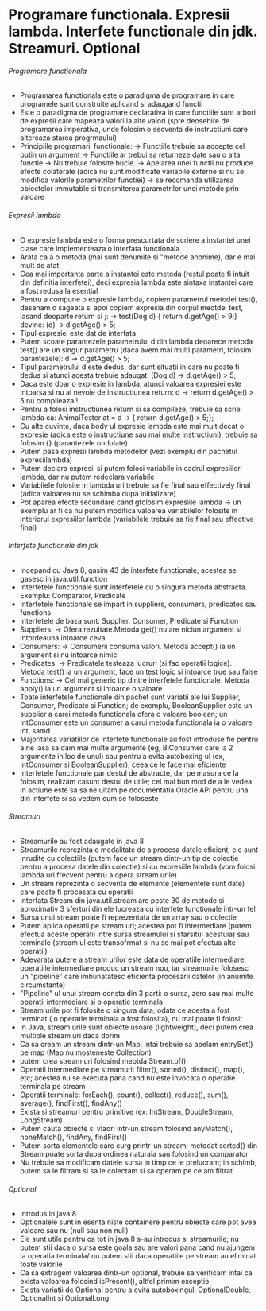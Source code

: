 # Programare functionala. Expresii lambda. Interfete functionale din jdk. Streamuri. Optional

###### Programare functionala
- Programarea functionala este o paradigma de programare in care programele sunt construite aplicand si adaugand functii
- Este o paradigma de programare declarativa in care functiile sunt arbori de expresii care mapeaza valori la alte valori (spre deosebire de programarea 
imperativa, unde folosim o secventa de instructiuni care altereaza starea progrmaului)
- Principiile programarii functionale:
-> Functiile trebuie sa accepte cel putin un argument
-> Functiile ar trebui sa returneze date sau o alta functie
-> Nu trebuie folosite bucle.
-> Apelarea unei functii nu produce efecte colaterale (adica nu sunt modificate variabile externe si nu se modifica valorile parametrilor functiei) -> se recomanda utilizarea
obiectelor immutable si transmiterea parametrilor unei metode prin valoare

###### Expresii lambda
- O expresie lambda este o forma prescurtata de scriere a instantei unei clase care implementeaza o interfata functionala
- Arata ca a o metoda (mai sunt denumite si "metode anonime), dar e mai mult de atat
- Cea mai importanta parte a instantei este metoda (restul poate fi intuit din definitia interfetei), deci expresia lambda este sintaxa instantei care a fost redusa la esential
- Pentru a compune o expresie lambda, copiem parametrul metodei test(), desenam o sageata si apoi copiem expresia din corpul meotdei test, lasand deoparte return si ;:
-> test(Dog d) {
  return d.getAge() > 9;} devine: (d) -> d.getAge() > 5;
- Tipul expresiei este dat de interfata
- Putem scoate parantezele parametrului d din lambda deoarece metoda test() are un singur parametru (daca avem mai multi parametri, folosim parantezele): d -> d.getAge() > 5;
- Tipul parametrului d este dedus, dar sunt situatii in care nu poate fi dedus si atunci acesta trebuie adaugat: (Dog d) -> d.getAge() > 5;
- Daca este doar o expresie in lambda, atunci valoarea expresiei este intoarsa si nu ai nevoie de instructiunea return: d -> return d.getAge() > 5 nu compileaza !
- Pentru a folosi instructiunea return si sa compileze, trebuie sa scrie lambda ca: AnimalTester at = d -> { return d.getAge() > 5;};
- Cu alte cuvinte, daca body ul expresie lambda este mai mult decat o expresie (adica este o instructiune sau mai multe instructiuni), trebuie sa folosim {} (parantezele ondulate)
- Putem pasa expresii lambda metodelor (vezi exemplu din pachetul expresiilambda)
- Putem declara expresii si putem folosi variabile in cadrul expresiilor lambda, dar nu putem redeclara variabile
- Variabilele folosite in lambda uri trebuie sa fie final sau effectively final (adica valoarea nu se schimba dupa initializare)
- Pot aparea efecte secundare cand gfolosim expresiile lambda -> un exemplu ar fi ca nu putem modifica valoarea variabilelor folosite in interiorul expresiilor lambda (variabilele trebuie sa fie final sau effective final)

###### Interfete functionale din jdk
- Incepand cu Java 8, gasim 43 de interfete functionale; acestea se gasesc in java.util.function
- Interfetele functionale sunt interfetele cu o singura metoda abstracta. Exemplu: Comparator, Predicate
- Interfetele functionale se impart in suppliers, consumers, predicates sau functions
- Interfetele de baza sunt: Supplier, Consumer, Predicate si Function
- Suppliers:
-> Ofera rezultate.Metoda get() nu are niciun argument si intotdeauna intoarce ceva
- Consumers:
-> Consumerii consuma valori. Metoda accept() ia un argument si nu intoarce nimic
- Predicates:
-> Predicatele testeaza lucruri (si fac operatii logice). Metoda test() ia un argument, face un test logic si intoarce true sau false
- Functions:
-> Cel mai generic tip dintre interfetele functionale. Metoda apply() ia un argument si intoarce o valoare
- Toate interfetele functionale din pachet sunt variatii ale lui Supplier, Consumer, Predicate si Function; de exemplu, BooleanSupplier este un supplier a carei metoda functionala ofera o valoare boolean; un
IntConsumer este un consumer a carui metoda functionala ia o valoare int, samd
- Majoritatea variatiilor de interfete functionale au fost introduse fie pentru a ne lasa sa dam mai multe argumente (eg, BiConsumer care ia 2 argumente in loc de unul) sau pentru a evita autoboxing ul (ex, IntConsumer si
BooleanSupplier), ceea ce le face mai eficiente
- Interfetele functionale par destul de abstracte, dar pe masura ce la folosim, realizam casunt destul de utile; cel mai bun mod de a le vedea in actiune este sa sa ne uitam pe documentatia Oracle API pentru una din interfete si
sa vedem cum se foloseste

###### Streamuri
- Streamurile au fost adaugate in java 8
- Streamurile reprezinta o modalitate de a procesa datele eficient; ele sunt inrudite cu colectiile (putem face un stream dintr-un tip de colectie pentru a procesa datele din colectie) si cu expresiile lambda (vom folosi lambda uri frecvent
pentru a opera stream urile)
- Un stream reprezinta o secventa de elemente (elementele sunt date) care poate fi procesata cu operatii
- Interfata Stream din java.util.stream are peste 30 de metode si aproximativ 3 sferturi din ele lucreaza cu interfete functionale intr-un fel
- Sursa unui stream poate fi reprezentata de un array sau o colectie
- Putem aplica operatii pe stream uri; acestea pot fi intermediare (putem efectua aceste operatii intre sursa streamului si sfarsitul acestuia) sau terminale (stream ul este transofrmat si
nu se mai pot efectua alte operatii)
- Adevarata putere a stream urilor este data de operatiile intermediare; operatiile intermediare produc un stream nou, iar streamurile folosesc un "pipeline" care imbunatatesc eficienta procesarii datelor (in anumite circumstante)
- "Pipeline" ul unui stream consta din 3 parti: o sursa, zero sau mai multe operatii intermediare si o operatie terminala
- Stream urile pot fi folosite o singura data; odata ce acesta a fost terminat ( o operatie terminala a fost folosita), nu mai poate fi folosit
- In Java, stream urile sunt obiecte usoare (lightweight), deci putem crea multiple stream uri daca dorim
- Ca sa cream un stream dintr-un Map, intai trebuie sa apelam entrySet() pe map (Map nu mosteneste Collection)
- putem crea stream uri folosind meotda Stream.of()
- Operatii intermediare pe streamuri: filter(), sorted(), distinct(), map(), etc; acestea nu se executa pana cand nu este invocata o operatie terminala pe stream
- Operatii terminale: forEach(), count(), collect(), reduce(), sum(), average(), findFirst(), findAny()
- Exista si streamuri pentru primitive (ex: IntStream, DoubleStream, LongStream)
- Putem cauta obiecte si vlaori intr-un stream folosind anyMatch(), noneMatch(), findAny, findFirst()
- Putem sorta elementele care curg printr-un stream; metodat sorted() din Stream poate sorta dupa ordinea naturala sau folosind un comparator
- Nu trebuie sa modificam datele sursa in timp ce le prelucram; in schimb, putem sa le filtram si sa le colectam si sa operam pe ce am filtrat 


###### Optional
- Introdus in java 8
- Optionalele sunt in esenta niste containere pentru obiecte care pot avea valoare sau nu (null sau non null)
- Ele sunt utile pentru ca tot in java 8 s-au introdus si streamurile; nu putem stii daca o sursa este goala sau are valori pana cand nu ajungem la operatia terminala/ nu putem stii daca 
operatiile pe stream au eliminat toate valorile
- Ca sa extragem valoarea dintr-un optional, trebuie sa verificam intai ca exista valoarea folosind isPresent(), altfel primim exceptie 
- Exista variatii de Optional pentru a evita autoboxingul: OptionalDouble, OptionalInt si OptionalLong
